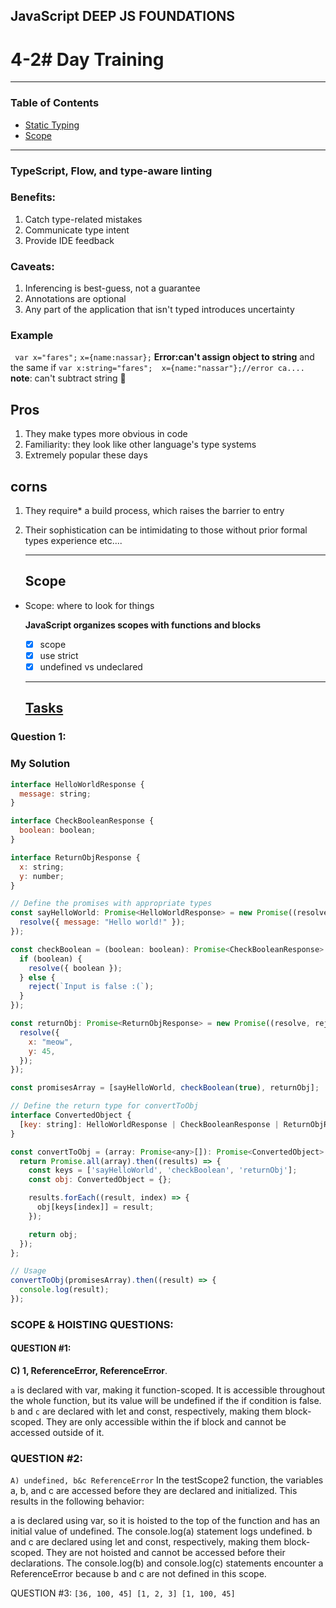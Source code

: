 ## JavaScript DEEP JS FOUNDATIONS

# 4-2# Day Training

---

### Table of Contents

- [Static Typing](#)
- [Scope](#)

---

### TypeScript, Flow, and type-aware linting

### Benefits:
1. Catch type-related mistakes
2. Communicate type intent
3. Provide IDE feedback

### Caveats:

1. Inferencing is best-guess, not a
guarantee
2. Annotations are optional
3. Any part of the application that
isn't typed introduces uncertainty

### Example
` var x="fares";`
`x={name:nassar};`
**Error:can't assign object to string**
and the same if 
`var x:string="fares";  x={name:"nassar"};//error ca....`
**note**: can't subtract string 🔨

## Pros
1. They make types more obvious in code
2. Familiarity: they look like other language's type systems
3. Extremely popular these days
## corns 
1. They require* a build process, which raises the barrier to entry
2. Their sophistication can be intimidating to those without prior formal types experience
   etc....

   ---

   ## Scope

* Scope: where to look for things

     **JavaScript organizes scopes with functions and blocks**
  - [x] scope
  - [x] use strict
  - [x] undefined vs undeclared

  ---
  ## [Tasks](https://github.com/orjwan-alrajaby/gsg-expressjs-backend-training-2023/blob/main/learning-sprint-1/week3-day2-tasks/tasks.md)

### Question 1:


### My Solution
```javascript
interface HelloWorldResponse {
  message: string;
}

interface CheckBooleanResponse {
  boolean: boolean;
}

interface ReturnObjResponse {
  x: string;
  y: number;
}

// Define the promises with appropriate types
const sayHelloWorld: Promise<HelloWorldResponse> = new Promise((resolve, reject) => {
  resolve({ message: "Hello world!" });
});

const checkBoolean = (boolean: boolean): Promise<CheckBooleanResponse> => new Promise((resolve, reject) => {
  if (boolean) {
    resolve({ boolean });
  } else {
    reject(`Input is false :(`);
  }
});

const returnObj: Promise<ReturnObjResponse> = new Promise((resolve, reject) => {
  resolve({
    x: "meow",
    y: 45,
  });
});

const promisesArray = [sayHelloWorld, checkBoolean(true), returnObj];

// Define the return type for convertToObj
interface ConvertedObject {
  [key: string]: HelloWorldResponse | CheckBooleanResponse | ReturnObjResponse;
}

const convertToObj = (array: Promise<any>[]): Promise<ConvertedObject> => {
  return Promise.all(array).then((results) => {
    const keys = ['sayHelloWorld', 'checkBoolean', 'returnObj'];
    const obj: ConvertedObject = {};

    results.forEach((result, index) => {
      obj[keys[index]] = result;
    });

    return obj;
  });
};

// Usage
convertToObj(promisesArray).then((result) => {
  console.log(result);
});

```
 ### SCOPE & HOISTING QUESTIONS:
 #### QUESTION #1:

**C) 1, ReferenceError, ReferenceError**.

`a` is declared with var, making it function-scoped. It is accessible throughout the whole function, but its value will be undefined if the if condition is false.
`b` and `c` are declared with let and const, respectively, making them block-scoped. They are only accessible within the if block and cannot be accessed outside of it.

### QUESTION #2:

`A) undefined, b&c ReferenceError`
In the testScope2 function, the variables a, b, and c are accessed before they are declared and initialized. This results in the following behavior:

a is declared using var, so it is hoisted to the top of the function and has an initial value of undefined. The console.log(a) statement logs undefined.
b and c are declared using let and const, respectively, making them block-scoped. They are not hoisted and cannot be accessed before their declarations. The console.log(b) and console.log(c) statements encounter a ReferenceError because b and c are not defined in this scope.

QUESTION #3:
`[36, 100, 45]
[1, 2, 3]
[1, 100, 45]`



